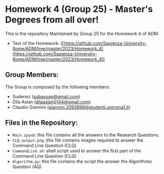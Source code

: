 # Homework 4 (Group 25) - Master's Degrees from all over!

This is the repository Maintained by Group 25 for the Homework 4 of ADM.
- Text of the Homework: ([https://github.com/Sapienza-University-Rome/ADM/tree/master/2023/Homework_4](https://github.com/Sapienza-University-Rome/ADM/tree/master/2023/Homework_4))

## Group Members:
The Group is composed by the following members:
- Sudenaz (subaysag@gmail.com)
- Dila Aslan (dilaaslan0144@gmail.com)
- Claudio Giannini (giannini.2093898@studenti.uniroma1.it)

## Files in the Repository:
- `Main.ipynb`: this file contains all the answers to the Research Questions.
- `CLQ_output.png`: this file contains images required to answer the Command Line Question (CLQ)
- `CommandLine.sh`:  shell script used to answer the first part of the Command Line Question (CLQ)
- `Algorithm.py`: this file contains the script the answer the Algorithmic Question (AQ)
